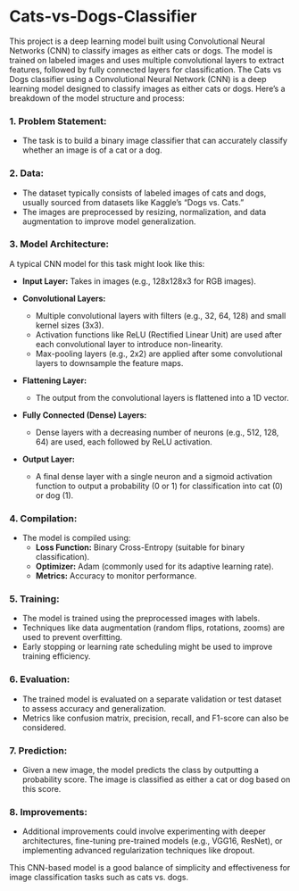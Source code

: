 # Cats-vs-Dogs-Classifier
This project is a deep learning model built using Convolutional Neural Networks (CNN) to classify images as either cats or dogs. The model is trained on labeled images and uses multiple convolutional layers to extract features, followed by fully connected layers for classification.
The Cats vs Dogs classifier using a Convolutional Neural Network (CNN) is a deep learning model designed to classify images as either cats or dogs. Here’s a breakdown of the model structure and process:

### 1. **Problem Statement:**
   - The task is to build a binary image classifier that can accurately classify whether an image is of a cat or a dog.

### 2. **Data:**
   - The dataset typically consists of labeled images of cats and dogs, usually sourced from datasets like Kaggle’s “Dogs vs. Cats.”
   - The images are preprocessed by resizing, normalization, and data augmentation to improve model generalization.

### 3. **Model Architecture:**
   A typical CNN model for this task might look like this:

   - **Input Layer:** Takes in images (e.g., 128x128x3 for RGB images).
   
   - **Convolutional Layers:** 
     - Multiple convolutional layers with filters (e.g., 32, 64, 128) and small kernel sizes (3x3).
     - Activation functions like ReLU (Rectified Linear Unit) are used after each convolutional layer to introduce non-linearity.
     - Max-pooling layers (e.g., 2x2) are applied after some convolutional layers to downsample the feature maps.
   
   - **Flattening Layer:**
     - The output from the convolutional layers is flattened into a 1D vector.
   
   - **Fully Connected (Dense) Layers:**
     - Dense layers with a decreasing number of neurons (e.g., 512, 128, 64) are used, each followed by ReLU activation.
   
   - **Output Layer:**
     - A final dense layer with a single neuron and a sigmoid activation function to output a probability (0 or 1) for classification into cat (0) or dog (1).

### 4. **Compilation:**
   - The model is compiled using:
     - **Loss Function:** Binary Cross-Entropy (suitable for binary classification).
     - **Optimizer:** Adam (commonly used for its adaptive learning rate).
     - **Metrics:** Accuracy to monitor performance.

### 5. **Training:**
   - The model is trained using the preprocessed images with labels.
   - Techniques like data augmentation (random flips, rotations, zooms) are used to prevent overfitting.
   - Early stopping or learning rate scheduling might be used to improve training efficiency.

### 6. **Evaluation:**
   - The trained model is evaluated on a separate validation or test dataset to assess accuracy and generalization.
   - Metrics like confusion matrix, precision, recall, and F1-score can also be considered.

### 7. **Prediction:**
   - Given a new image, the model predicts the class by outputting a probability score. The image is classified as either a cat or dog based on this score.

### 8. **Improvements:**
   - Additional improvements could involve experimenting with deeper architectures, fine-tuning pre-trained models (e.g., VGG16, ResNet), or implementing advanced regularization techniques like dropout.

This CNN-based model is a good balance of simplicity and effectiveness for image classification tasks such as cats vs. dogs.
